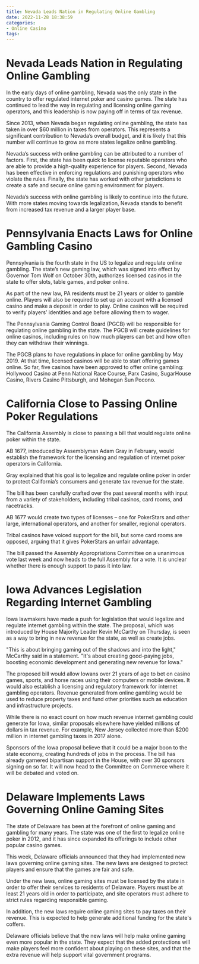 ```yaml
---
title: Nevada Leads Nation in Regulating Online Gambling
date: 2022-11-28 18:38:59
categories:
- Online Casino
tags:
---
```



#  Nevada Leads Nation in Regulating Online Gambling

In the early days of online gambling, Nevada was the only state in the country to offer regulated internet poker and casino games. The state has continued to lead the way in regulating and licensing online gaming operators, and this leadership is now paying off in terms of tax revenue.

Since 2013, when Nevada began regulating online gambling, the state has taken in over $60 million in taxes from operators. This represents a significant contribution to Nevada’s overall budget, and it is likely that this number will continue to grow as more states legalize online gambling.

Nevada’s success with online gambling can be attributed to a number of factors. First, the state has been quick to license reputable operators who are able to provide a high-quality experience for players. Second, Nevada has been effective in enforcing regulations and punishing operators who violate the rules. Finally, the state has worked with other jurisdictions to create a safe and secure online gaming environment for players.

Nevada’s success with online gambling is likely to continue into the future. With more states moving towards legalization, Nevada stands to benefit from increased tax revenue and a larger player base.

#  Pennsylvania Enacts Laws for Online Gambling Casino

Pennsylvania is the fourth state in the US to legalize and regulate online gambling. The state’s new gaming law, which was signed into effect by Governor Tom Wolf on October 30th, authorizes licensed casinos in the state to offer slots, table games, and poker online.

As part of the new law, PA residents must be 21 years or older to gamble online. Players will also be required to set up an account with a licensed casino and make a deposit in order to play. Online casinos will be required to verify players’ identities and age before allowing them to wager.

The Pennsylvania Gaming Control Board (PGCB) will be responsible for regulating online gambling in the state. The PGCB will create guidelines for online casinos, including rules on how much players can bet and how often they can withdraw their winnings.

The PGCB plans to have regulations in place for online gambling by May 2019. At that time, licensed casinos will be able to start offering games online. So far, five casinos have been approved to offer online gambling: Hollywood Casino at Penn National Race Course, Parx Casino, SugarHouse Casino, Rivers Casino Pittsburgh, and Mohegan Sun Pocono.

#  California Close to Passing Online Poker Regulations

The California Assembly is close to passing a bill that would regulate online poker within the state.

AB 1677, introduced by Assemblyman Adam Gray in February, would establish the framework for the licensing and regulation of internet poker operators in California.

Gray explained that his goal is to legalize and regulate online poker in order to protect California’s consumers and generate tax revenue for the state.

The bill has been carefully crafted over the past several months with input from a variety of stakeholders, including tribal casinos, card rooms, and racetracks.

AB 1677 would create two types of licenses – one for PokerStars and other large, international operators, and another for smaller, regional operators.

Tribal casinos have voiced support for the bill, but some card rooms are opposed, arguing that it gives PokerStars an unfair advantage.

The bill passed the Assembly Appropriations Committee on a unanimous vote last week and now heads to the full Assembly for a vote. It is unclear whether there is enough support to pass it into law.

#  Iowa Advances Legislation Regarding Internet Gambling

Iowa lawmakers have made a push for legislation that would legalize and regulate internet gambling within the state. The proposal, which was introduced by House Majority Leader Kevin McCarthy on Thursday, is seen as a way to bring in new revenue for the state, as well as create jobs.

"This is about bringing gaming out of the shadows and into the light," McCarthy said in a statement. "It's about creating good-paying jobs, boosting economic development and generating new revenue for Iowa."

The proposed bill would allow Iowans over 21 years of age to bet on casino games, sports, and horse races using their computers or mobile devices. It would also establish a licensing and regulatory framework for internet gambling operators. Revenue generated from online gambling would be used to reduce property taxes and fund other priorities such as education and infrastructure projects.

While there is no exact count on how much revenue internet gambling could generate for Iowa, similar proposals elsewhere have yielded millions of dollars in tax revenue. For example, New Jersey collected more than $200 million in internet gambling taxes in 2017 alone.

Sponsors of the Iowa proposal believe that it could be a major boon to the state economy, creating hundreds of jobs in the process. The bill has already garnered bipartisan support in the House, with over 30 sponsors signing on so far. It will now head to the Committee on Commerce where it will be debated and voted on.

#  Delaware Implements Laws Governing Online Gaming Sites

The state of Delaware has been at the forefront of online gaming and gambling for many years. The state was one of the first to legalize online poker in 2012, and it has since expanded its offerings to include other popular casino games.

This week, Delaware officials announced that they had implemented new laws governing online gaming sites. The new laws are designed to protect players and ensure that the games are fair and safe.

Under the new laws, online gaming sites must be licensed by the state in order to offer their services to residents of Delaware. Players must be at least 21 years old in order to participate, and site operators must adhere to strict rules regarding responsible gaming.

In addition, the new laws require online gaming sites to pay taxes on their revenue. This is expected to help generate additional funding for the state's coffers.

Delaware officials believe that the new laws will help make online gaming even more popular in the state. They expect that the added protections will make players feel more confident about playing on these sites, and that the extra revenue will help support vital government programs.